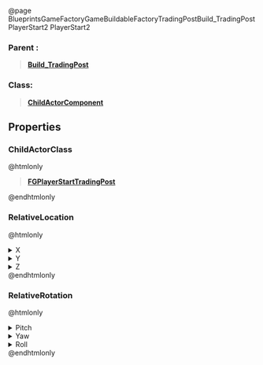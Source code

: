 @page BlueprintsGameFactoryGameBuildableFactoryTradingPostBuild_TradingPostPlayerStart2 PlayerStart2
### Parent :
<b><a href="_blueprints_game_factory_game_buildable_factory_trading_post_build__trading_post.html"><blockquote>Build_TradingPost</blockquote></a></b>
### Class:
<b><a href="_class_script_child_actor_component.html"><blockquote>ChildActorComponent</blockquote></a></b>
## Properties
### ChildActorClass
@htmlonly
<b><a href="_class_script_f_g_player_start_trading_post.html"><blockquote>FGPlayerStartTradingPost</blockquote></a></b>
@endhtmlonly

### RelativeLocation
@htmlonly
<details>
 <summary>X</summary>
<blockquote>203.9398956298828</blockquote>
</details>
<details>
 <summary>Y</summary>
<blockquote>-417.065185546875</blockquote>
</details>
<details>
 <summary>Z</summary>
<blockquote>269.00189208984375</blockquote>
</details>
@endhtmlonly

### RelativeRotation
@htmlonly
<details>
 <summary>Pitch</summary>
<blockquote>0</blockquote>
</details>
<details>
 <summary>Yaw</summary>
<blockquote>179.99993896484375</blockquote>
</details>
<details>
 <summary>Roll</summary>
<blockquote>0</blockquote>
</details>
@endhtmlonly

